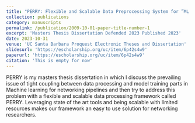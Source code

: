 ```yaml
---
title: "PERRY: Flexible and Scalable Data Preprocessing System for ”ML for Networks” Pipelines"
collection: publications
category: manuscripts
permalink: /publication/2009-10-01-paper-title-number-1
excerpt: 'Masters Thesis Dissertation Defended 2023 Published 2023'
date: 2023-10-31
venue: 'UC Santa Barbara Proquest Electronic Theses and Dissertation'
slidesurl: 'https://escholarship.org/uc/item/6p42s4w9'
paperurl: 'https://escholarship.org/uc/item/6p42s4w9'
citation: 'This is empty for now'
---
```


PERRY is my masters thesis dissertation in which I discuss the prevailing issue of tight coupling between data processing and
model training parts in Machine learning for networking pipelines and then try to address this problem with a flexible and
scalable data processing framework called PERRY. Leveraging state of the art tools and being scalable with limited resources
makes our framework an easy to use solution for networking researchers.
